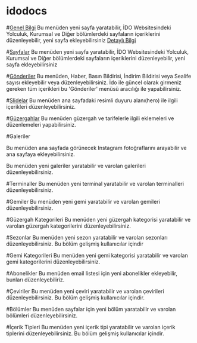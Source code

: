 idodocs
=======


#[Genel Bilgi](genel_bilgi.md)
Bu menüden yeni sayfa yaratabilir, İDO Websitesindeki Yolculuk, Kurumsal ve Diğer bölümlerdeki sayfaların içeriklerini düzenleyebilir, yeni sayfa ekleyebilirsiniz
[Detaylı Bilgi](genel_bilgi.md)



#[Sayfalar](pages.md)
Bu menüden yeni sayfa yaratabilir, İDO Websitesindeki Yolculuk, Kurumsal ve Diğer bölümlerdeki sayfaların içeriklerini düzenleyebilir, yeni sayfa ekleyebilirsiniz



#[Gönderiler](posts.md)
Bu menüden, Haber, Basın Bildirisi, İndirim Bildirisi veya Sealife sayısı ekleyebilir veya düzenleyebilirsiniz. İdo ile güncel olarak girmeniz gereken tüm içerikleri bu 'Gönderiler' menüsü aracılığı ile yapabilirsiniz. 


#[Slidelar](slides.md)
Bu menüden ana sayfadaki resimli duyuru alanı(hero) ile ilgili içerikleri düzenleyebilirsiniz.



#[Güzergahlar](routes.md)
Bu menüden güzergah ve tarifelerle ilgili eklemeleri ve düzenlemeleri yapabilirsiniz.



#Galeriler

Bu menüden ana sayfada görünecek Instagram fotoğraflarını arayabilir ve ana sayfaya ekleyebilirsiniz.

Bu menüden yeni galeriler yaratabilir ve varolan galerileri düzenleyebilirsiniz.



#Terminaller
Bu menüden yeni terminal yaratabilir ve varolan terminalleri düzenleyebilirsiniz.


#Gemiler
Bu menüden yeni gemi yaratabilir ve varolan gemileri düzenleyebilirsiniz.



#Güzergah Kategorileri
Bu menüden yeni güzergah kategorisi yaratabilir ve varolan güzergah kategorilerini düzenleyebilirsiniz.

#Sezonlar
Bu menüden yeni sezon yaratabilir ve varolan sezonları düzenleyebilirsiniz. Bu bölüm gelişmiş kullanıcılar içindir


#Gemi Kategorileri
Bu menüden yeni gemi kategorisi yaratabilir ve varolan gemi kategorilerini düzenleyebilirsiniz.




#Abonelikler
Bu menüden email listesi için yeni abonelikler ekleyebilir, bunları düzenleyebiliriz.


#Çeviriler
Bu menüden yeni çeviri yaratabilir ve varolan çevirileri düzenleyebilirsiniz. Bu bölüm gelişmiş kullanıcılar içindir.

#Bölümler
Bu menüden sayfalar için yeni bölüm yaratabilir ve varolan bölümleri düzenleyebilirsiniz.


#İçerik Tipleri
Bu menüden yeni içerik tipi yaratabilir ve varolan içerik tiplerini düzenleyebilirsiniz. Bu bölüm gelişmiş kullanıcılar içindir.

